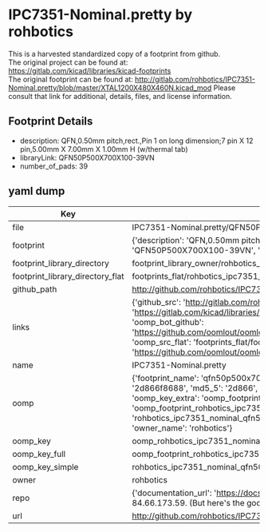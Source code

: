 # IPC7351-Nominal.pretty by rohbotics  
This is a harvested standardized copy of a footprint from github.  
The original project can be found at:  
https://gitlab.com/kicad/libraries/kicad-footprints  
The original footprint can be found at:
http://gitlab.com/rohbotics/IPC7351-Nominal.pretty/blob/master/XTAL1200X480X460N.kicad_mod
Please consult that link for additional, details, files, and license information.  
## Footprint Details
* description: QFN,0.50mm pitch,rect.,Pin 1 on long dimension;7 pin X 12 pin,5.00mm X 7.00mm X 1.00mm H (w/thermal tab)  
* libraryLink: QFN50P500X700X100-39VN  
* number_of_pads: 39  
## yaml dump  
| Key | Value |  
| --- | --- |  
| file | IPC7351-Nominal.pretty/QFN50P500X700X100-39VN.kicad_mod |  
| footprint | {'description': 'QFN,0.50mm pitch,rect.,Pin 1 on long dimension;7 pin X 12 pin,5.00mm X 7.00mm X 1.00mm H (w/thermal tab)', 'libraryLink': 'QFN50P500X700X100-39VN', 'number_of_pads': 39} |  
| footprint_library_directory | footprint_library_owner/rohbotics_IPC7351-Nominal.pretty |  
| footprint_library_directory_flat | footprints_flat/rohbotics_ipc7351_nominal_qfn50p500x700x100_39vn/working |  
| github_path | http://github.com/rohbotics/IPC7351-Nominal.pretty/blob/master/QFN50P500X700X100-39VN.kicad_mod |  
| links | {'github_src': 'http://gitlab.com/rohbotics/IPC7351-Nominal.pretty/blob/master/XTAL1200X480X460N.kicad_mod', 'github_src_repo': 'https://gitlab.com/kicad/libraries/kicad-footprints', 'oomp_bot': 'footprints/rohbotics_ipc7351_nominal_qfn50p500x700x100_39vn/working', 'oomp_bot_github': 'https://github.com/oomlout/oomlout_oomp_footprint_bot/tree/main/footprints/rohbotics_ipc7351_nominal_qfn50p500x700x100_39vn/working', 'oomp_src_flat': 'footprints_flat/footprints_flat/rohbotics_ipc7351_nominal_qfn50p500x700x100_39vn/working', 'oomp_src_flat_github': 'https://github.com/oomlout/oomlout_oomp_footprint_src/tree/main/footprints_flat/rohbotics_ipc7351_nominal_qfn50p500x700x100_39vn/working'} |  
| name | IPC7351-Nominal.pretty |  
| oomp | {'footprint_name': 'qfn50p500x700x100_39vn', 'library_name': 'ipc7351_nominal', 'md5': '2d866f8688e1550728dd2a945b4ba19c', 'md5_10': '2d866f8688', 'md5_5': '2d866', 'md5_6': '2d866f', 'oomp_key': 'oomp_rohbotics_ipc7351_nominal_qfn50p500x700x100_39vn', 'oomp_key_extra': 'oomp_footprint_rohbotics_ipc7351_nominal_qfn50p500x700x100_39vn', 'oomp_key_full': 'oomp_footprint_rohbotics_ipc7351_nominal_qfn50p500x700x100_39vn_2d866f', 'oomp_key_simple': 'rohbotics_ipc7351_nominal_qfn50p500x700x100_39vn', 'original_filename': 'IPC7351-Nominal.pretty/QFN50P500X700X100-39VN.kicad_mod', 'owner_name': 'rohbotics'} |  
| oomp_key | oomp_rohbotics_ipc7351_nominal_qfn50p500x700x100_39vn |  
| oomp_key_full | oomp_footprint_rohbotics_ipc7351_nominal_qfn50p500x700x100_39vn |  
| oomp_key_simple | rohbotics_ipc7351_nominal_qfn50p500x700x100_39vn |  
| owner | rohbotics |  
| repo | {'documentation_url': 'https://docs.github.com/rest/overview/resources-in-the-rest-api#rate-limiting', 'message': "API rate limit exceeded for 84.66.173.59. (But here's the good news: Authenticated requests get a higher rate limit. Check out the documentation for more details.)"} |  
| url | http://github.com/rohbotics/IPC7351-Nominal.pretty |  

